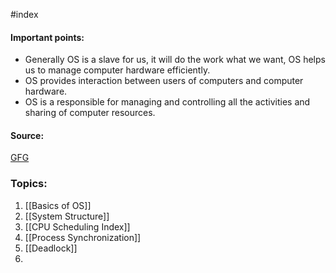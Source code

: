 #index 

#### Important points:
* Generally OS is a slave for us, it will do the work what we want, OS helps us to manage computer hardware efficiently. 
* OS provides interaction between users of computers and computer hardware.
* OS is a responsible for managing and controlling all the activities and sharing of computer resources.


#### Source:
[GFG](https://www.geeksforgeeks.org/operating-systems/)


### Topics:

1. [[Basics of OS]]
2. [[System Structure]]
3. [[CPU Scheduling Index]]
4. [[Process Synchronization]]
5. [[Deadlock]]
6. 